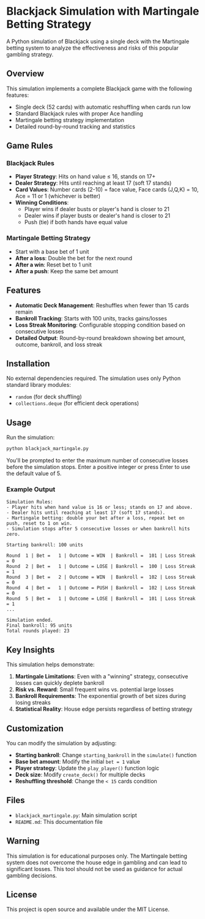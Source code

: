 # Blackjack Simulation with Martingale Betting Strategy

A Python simulation of Blackjack using a single deck with the Martingale betting system to analyze the effectiveness and risks of this popular gambling strategy.

## Overview

This simulation implements a complete Blackjack game with the following features:
- Single deck (52 cards) with automatic reshuffling when cards run low
- Standard Blackjack rules with proper Ace handling
- Martingale betting strategy implementation
- Detailed round-by-round tracking and statistics

## Game Rules

### Blackjack Rules
- **Player Strategy**: Hits on hand value ≤ 16, stands on 17+
- **Dealer Strategy**: Hits until reaching at least 17 (soft 17 stands)
- **Card Values**: Number cards (2-10) = face value, Face cards (J,Q,K) = 10, Ace = 11 or 1 (whichever is better)
- **Winning Conditions**: 
  - Player wins if dealer busts or player's hand is closer to 21
  - Dealer wins if player busts or dealer's hand is closer to 21
  - Push (tie) if both hands have equal value

### Martingale Betting Strategy
- Start with a base bet of 1 unit
- **After a loss**: Double the bet for the next round
- **After a win**: Reset bet to 1 unit
- **After a push**: Keep the same bet amount

## Features

- **Automatic Deck Management**: Reshuffles when fewer than 15 cards remain
- **Bankroll Tracking**: Starts with 100 units, tracks gains/losses
- **Loss Streak Monitoring**: Configurable stopping condition based on consecutive losses
- **Detailed Output**: Round-by-round breakdown showing bet amount, outcome, bankroll, and loss streak

## Installation

No external dependencies required. The simulation uses only Python standard library modules:
- `random` (for deck shuffling)
- `collections.deque` (for efficient deck operations)

## Usage

Run the simulation:

```bash
python blackjack_martingale.py
```

You'll be prompted to enter the maximum number of consecutive losses before the simulation stops. Enter a positive integer or press Enter to use the default value of 5.

### Example Output

```
Simulation Rules:
- Player hits when hand value is 16 or less; stands on 17 and above.
- Dealer hits until reaching at least 17 (soft 17 stands).
- Martingale betting: double your bet after a loss, repeat bet on push, reset to 1 on win.
- Simulation stops after 5 consecutive losses or when bankroll hits zero.

Starting bankroll: 100 units

Round  1 | Bet =   1 | Outcome = WIN  | Bankroll =  101 | Loss Streak = 0
Round  2 | Bet =   1 | Outcome = LOSE | Bankroll =  100 | Loss Streak = 1
Round  3 | Bet =   2 | Outcome = WIN  | Bankroll =  102 | Loss Streak = 0
Round  4 | Bet =   1 | Outcome = PUSH | Bankroll =  102 | Loss Streak = 0
Round  5 | Bet =   1 | Outcome = LOSE | Bankroll =  101 | Loss Streak = 1
...

Simulation ended.
Final bankroll: 95 units
Total rounds played: 23
```

## Key Insights

This simulation helps demonstrate:
1. **Martingale Limitations**: Even with a "winning" strategy, consecutive losses can quickly deplete bankroll
2. **Risk vs. Reward**: Small frequent wins vs. potential large losses
3. **Bankroll Requirements**: The exponential growth of bet sizes during losing streaks
4. **Statistical Reality**: House edge persists regardless of betting strategy

## Customization

You can modify the simulation by adjusting:
- **Starting bankroll**: Change `starting_bankroll` in the `simulate()` function
- **Base bet amount**: Modify the initial `bet = 1` value
- **Player strategy**: Update the `play_player()` function logic
- **Deck size**: Modify `create_deck()` for multiple decks
- **Reshuffling threshold**: Change the `< 15` cards condition

## Files

- `blackjack_martingale.py`: Main simulation script
- `README.md`: This documentation file

## Warning

This simulation is for educational purposes only. The Martingale betting system does not overcome the house edge in gambling and can lead to significant losses. This tool should not be used as guidance for actual gambling decisions.

## License

This project is open source and available under the MIT License.

